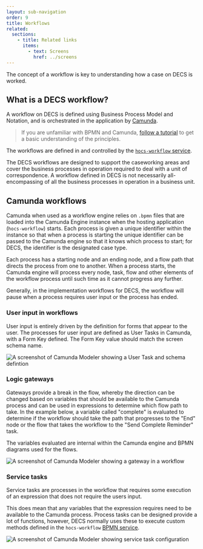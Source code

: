 ```yaml
---
layout: sub-navigation
order: 9
title: Workflows
related:
  sections:
    - title: Related links
      items:
        - text: Screens
          href: ../screens
---
```


The concept of a workflow is key to understanding how a case on DECS is worked.

## What is a DECS workflow?
A workflow on DECS is defined using Business Process Model and Notation, and is orchestrated in the application by [Camunda](https://camunda.com/).

> If you are unfamiliar with BPMN and Camunda, [follow a tutorial](https://camunda.com/bpmn/) to get a basic understanding of the principles.

The workflows are defined in and controlled by the [`hocs-workflow` service](https://github.com/UKHomeOffice/hocs-workflow/).

The DECS workflows are designed to support the caseworking areas and cover the business processes in operation required to deal with a unit of correspondence. A workflow defined in DECS is not necessarily all-encompassing of all the business processes in operation in a business unit. 

## Camunda workflows
Camunda when used as a workflow engine relies on `.bpmn` files that are loaded into the Camunda Engine instance when the hosting application (`hocs-workflow`) starts.
Each process is given a unique identifier within the instance so that when a process is starting the unique identifier can be passed to the Camunda engine so that it knows which process to start; for DECS, the identifier is the designated case type.

Each process has a starting node and an ending node, and a flow path that directs the process from one to another. When a process starts, the Camunda engine will process every node, task, flow and other elements of the workflow process until such time as it cannot progress any further. 

Generally, in the implementation workflows for DECS, the workflow will pause when a process requires user input or the process has ended.

### User input in workflows
User input is entirely driven by the definition for forms that appear to the user. The processes for user input are defined as User Tasks in Camunda, with a Form Key defined. The Form Key value should match the screen schema name.

![A screenshot of Camunda Modeler showing a User Task and schema defintion](/assets/images/camunda-form-key.png "A screenshot of Camunda Modeler showing a User Task and schema definition")

### Logic gateways
Gateways provide a break in the flow, whereby the direction can be changed based on variables that should be available to the Camunda process and can be used in expressions to determine which flow path to take. In the example below, a variable called "complete" is evaluated to determine if the workflow should take the path that progresses to the "End" node or the flow that takes the workflow to the "Send Complete Reminder" task.

The variables evaluated are internal within the Camunda engine and BPMN diagrams used for the flows.

![A screenshot of Camunda Modeler showing a gateway in a workflow](/assets/images/camunda-gateway.png "A screenshot of Camunda Modeler showing a gateway in a workflow")

### Service tasks
Service tasks are processes in the workflow that requires some execution of an expression that does not require the users input.

This does mean that any variables that the expression requires need to be available to the Camunda process. Process tasks can be designed provide a lot of functions, however, DECS normally uses these to execute custom methods defined in the `hocs-workflow` [BPMN service](https://github.com/UKHomeOffice/hocs-workflow/blob/main/src/main/java/uk/gov/digital/ho/hocs/workflow/BpmnService.java).

![A screenshot of Camunda Modeler showing service task configuration](/assets/images/camunda-bpmn-service.png "A screenshot of Camunda Modeler showing service task configuration")
